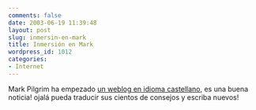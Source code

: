 ```yaml
---
comments: false
date: 2003-06-19 11:39:48
layout: post
slug: inmersin-en-mark
title: Inmersión en Mark
wordpress_id: 1012
categories:
- Internet
---
```


Mark Pilgrim ha empezado [un weblog en idioma castellano](http://es.diveintomark.org), es una buena noticia! ojalá pueda traducir sus cientos de consejos y escriba nuevos!




 

